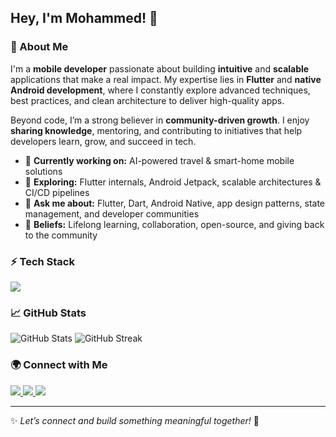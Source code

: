 <h2 align="left">Hey, I'm Mohammed! 👋</h2>

###

<h3>🚀 About Me</h3>
<p>
  I'm a <strong>mobile developer</strong> passionate about building <strong>intuitive</strong> and <strong>scalable</strong> applications that make a real impact.  
  My expertise lies in <strong>Flutter</strong> and <strong>native Android development</strong>, where I constantly explore advanced techniques, best practices, and clean architecture to deliver high-quality apps.
</p>

<p>
  Beyond code, I’m a strong believer in <strong>community-driven growth</strong>. I enjoy <strong>sharing knowledge</strong>, mentoring, and contributing to initiatives that help developers learn, grow, and succeed in tech.  
</p>

<ul>
  <li>🔭 <strong>Currently working on:</strong> AI-powered travel & smart-home mobile solutions</li>
  <li>🌱 <strong>Exploring:</strong> Flutter internals, Android Jetpack, scalable architectures & CI/CD pipelines</li>
  <li>💬 <strong>Ask me about:</strong> Flutter, Dart, Android Native, app design patterns, state management, and developer communities</li>
  <li>📣 <strong>Beliefs:</strong> Lifelong learning, collaboration, open-source, and giving back to the community</li>
</ul>

###

<h3>⚡ Tech Stack</h3>
<p>
  <img src="https://skillicons.dev/icons?i=flutter,dart,androidstudio,kotlin,java,firebase,git,github,figma&perline=6" />
</p>

###

<h3>📈 GitHub Stats</h3>
<p>
  <img src="https://github-readme-stats.vercel.app/api?username=mjaber5&show_icons=true&theme=radical" alt="GitHub Stats" />
  <img src="https://github-readme-streak-stats.herokuapp.com/?user=mjaber5&theme=radical" alt="GitHub Streak" />
</p>

###

<h3>🌍 Connect with Me</h3>
<p align="left">
  <a href="https://linkedin.com/in/mjaber" target="_blank">
    <img src="https://img.shields.io/badge/LinkedIn-0a66c2?style=for-the-badge&logo=linkedin&logoColor=white"/>
  </a>
  <a href="mailto:mojaber.dev@gmail.com" target="_blank">
    <img src="https://img.shields.io/badge/Email-D14836?style=for-the-badge&logo=gmail&logoColor=white"/>
  </a>
  <a href="https://twitter.com/mjaber" target="_blank">
    <img src="https://img.shields.io/badge/Twitter-1da1f2?style=for-the-badge&logo=twitter&logoColor=white"/>
  </a>
</p>

---

✨ *Let’s connect and build something meaningful together!* 🚀
